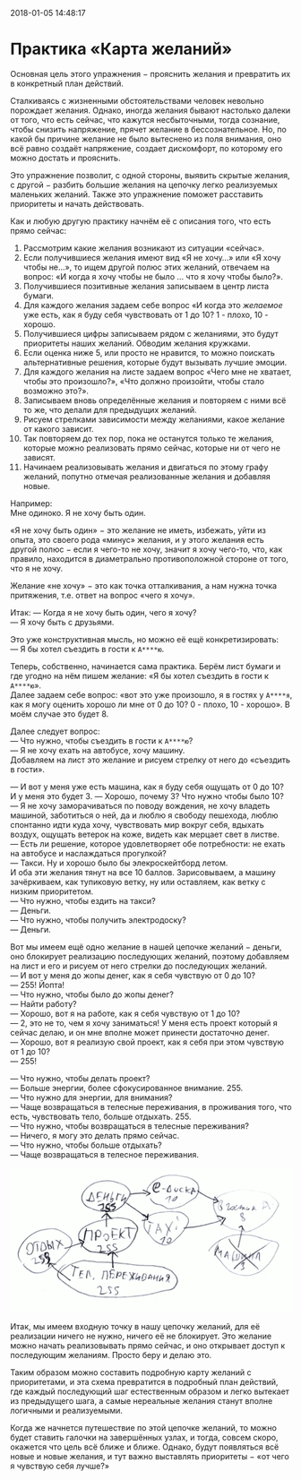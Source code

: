 2018-01-05 14:48:17 

# Практика «Карта желаний»


Основная цель этого упражнения − прояснить желания и превратить их в конкретный план действий.

Сталкиваясь с жизненными обстоятельствами человек невольно порождает желания. Однако, иногда желания бывают настолько далеки от того, что есть сейчас, что кажутся несбыточными, тогда сознание, чтобы снизить напряжение, прячет желание в бессознательное. Но, по какой бы причине желание не было вытеснено из поля внимания, оно всё равно создаёт напряжение, создает дискомфорт, по которому его можно достать и прояснить.

Это упражнение позволит, с одной стороны, выявить скрытые желания, с другой − разбить большие желания на цепочку легко реализуемых маленьких желаний. Также это упражнение поможет расставить приоритеты и начать действовать.


Как и любую другую практику начнём её с описания того, что есть прямо сейчас:
1. Рассмотрим какие желания возникают из ситуации «сейчас».
2. Если получившиеся желания имеют вид «Я не хочу…» или «Я хочу чтобы не…», то ищем другой полюс этих желаний, отвечаем на вопрос: «И когда я хочу чтобы не было … что я хочу чтобы было?».
3. Получившиеся позитивные желания записываем в центр листа бумаги.
4. Для каждого желания задаем себе вопрос «И когда это _желаемое_ уже есть, как я буду себя чувствовать от 1 до 10? 1 - плохо, 10 - хорошо.
5. Получившиеся цифры записываем рядом с желаниями, это будут приоритеты наших желаний. Обводим желания кружками.
6. Если оценка ниже 5, или просто не нравится, то можно поискать альтернативные решения, которые будут вызывать лучшие эмоции.
7. Для каждого желания на листе задаем вопрос «Чего мне не хватает, чтобы это произошло?», «Что должно произойти, чтобы стало возможно это?».
8. Записываем вновь определённые желания и повторяем с ними всё то же, что делали для предыдущих желаний.
9. Рисуем стрелками зависимости между желаниями, какое желание от какого зависит.
10. Так повторяем до тех пор, пока не останутся только те желания, которые можно реализовать прямо сейчас, которые ни от чего не зависят.
11. Начинаем реализовывать желания и двигаться по этому графу желаний, попутно отмечая реализованные желания и добавляя новые.


Например:  
Мне одиноко. Я не хочу быть один.


«Я не хочу быть один» − это желание не иметь, избежать, уйти из опыта, это своего рода «минус» желания, и у этого желания есть другой полюс − если я чего-то не хочу, значит я хочу чего-то, что, как правило, находится в диаметрально противоположной стороне от того, что я не хочу.


Желание «не хочу» − это как точка отталкивания, а нам нужна точка притяжения, т.е. ответ на вопрос «чего я хочу».


Итак:
― Когда я не хочу быть один, чего я хочу?  
― Я хочу быть с друзьями.


Это уже конструктивная мысль, но можно её ещё конкретизировать:  
― Я бы хотел съездить в гости к `А****ю`.


Теперь, собственно, начинается сама практика. Берём лист бумаги и где угодно на нём пишем желание: «Я бы хотел съездить в гости к `А****ю`».   
Далее задаем себе вопрос: «вот это уже произошло, я в гостях у `А****я`, как я могу оценить хорошо ли мне от 0 до 10? 0 - плохо, 10 - хорошо». В моём случае это будет 8. 


Далее следует вопрос:  
― Что нужно, чтобы съездить в гости к `А****ю`?  
― Я не хочу ехать на автобусе, хочу машину.  
Добавляем на лист это желание и рисуем стрелку от него до «съездить в гости».  


― И вот у меня уже есть машина, как я буду себя ощущать от 0 до 10?  
И у меня это будет 3.
― Хорошо, почему 3? Что нужно чтобы было 10?  
― Я не хочу заморачиваться по поводу вождения, не хочу владеть машиной, заботиться о ней, да и люблю я свободу пешехода, люблю спонтанно идти куда хочу, чувствовать мир вокруг себя, вдыхать воздух, ощущать ветерок на коже, видеть как мерцает свет в листве.  
― Есть ли решение, которое удовлетворяет обе потребности: не ехать на автобусе и наслаждаться прогулкой?  
― Такси. Ну и хорошо было бы элекроскейтборд летом.  
И оба эти желания тянут на все 10 баллов. Зарисовываем, а машину зачёркиваем, как тупиковую ветку, ну или оставляем, как ветку с низким приоритетом.  
― Что нужно, чтобы ездить на такси?  
― Деньги.  
― Что нужно, чтобы получить электродоску?  
― Деньги.


Вот мы имеем ещё одно желание в нашей цепочке желаний − деньги, оно блокирует реализацию последующих желаний, поэтому добавляем на лист и его и рисуем от него стрелки до последующих желаний.  
― И вот у меня до жопы денег, как я себя чувствую от 0 до 10?  
― 255! Йопта!  
― Что нужно, чтобы было до жопы денег?  
― Найти работу?  
― Хорошо, вот я на работе, как я себя чувствую от 1 до 10?  
― 2, это не то, чем я хочу заниматься! У меня есть проект который я сейчас делаю, и он мне вполне может принести достаточно денег.  
― Хорошо, вот я реализую свой проект, как я себя при этом чувствую от 1 до 10?  
― 255!  


― Что нужно, чтобы делать проект?  
― Больше энергии, более сфокусированное внимание. 255.  
― Что нужно для энергии, для внимания?  
― Чаще возвращаться в телесные переживания, в проживания того, что есть, чувствовать тело, больше отдыхать. 255.  
― Что нужно, чтобы возвращаться в телесные переживания?  
― Ничего, я могу это делать прямо сейчас.  
― Что нужно, чтобы больше отдыхать?  
― Чаще возвращаться в телесное переживания.  


![Карта желаний](map.png)


Итак, мы имеем входную точку в нашу цепочку желаний, для её реализации ничего не нужно, ничего её не блокирует. Это желание можно начать реализовывать прямо сейчас, и оно открывает доступ к последующим желаниям. Просто беру и делаю это.

Таким образом можно составить подробную карту желаний с приоритетами, и эта схема превратится в подробный план действий, где каждый последующий шаг естественным образом и легко вытекает из предыдущего шага, а самые нереальные желания станут вполне логичными и реализуемыми.

Когда же начнется путешествие по этой цепочке желаний, то можно будет ставить галочки на завершённых узлах, и тогда, совсем скоро, окажется что цель всё ближе и ближе. Однако, будут появляться всё новые и новые желания, и тут важно выставлять приоритеты − «от чего я чувствую себя лучше?»

